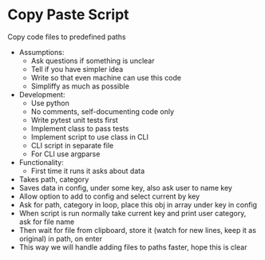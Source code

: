 # Copy Paste Script 

Copy code files to predefined paths

- Assumptions:
  - Ask questions if something is unclear
  - Tell if you have simpler idea
  - Write so that even machine can use this code
  - Simpliffy as much as possible
- Development:
  - Use python
  - No comments, self-documenting code only
  - Write pytest unit tests first
  - Implement class to pass tests
  - Implement script to use class in CLI
  - CLI script in separate file
  - For CLI use argparse
- Functionality:
  - First time it runs it asks about data
- Takes path, category
- Saves data in config, under some key, also ask user to name key
- Allow option to add to config and select current by key
- Ask for path, category in loop, place this obj in array under key in config
- When script is run normally take current key and print user category, ask for file name
- Then wait for file from clipboard, store it (watch for new lines, keep it as original) in path, on enter
- This way we will handle adding files to paths faster, hope this is clear  
